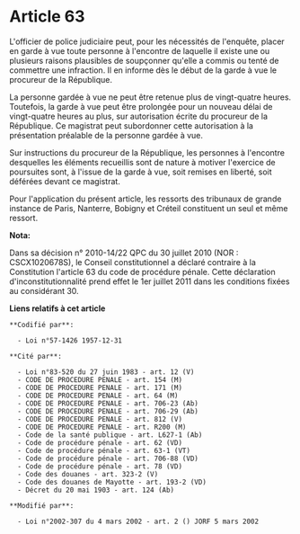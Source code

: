 # Article 63

L'officier de police judiciaire peut, pour les nécessités de l'enquête, placer en garde à vue toute personne à l'encontre de
laquelle il existe une ou plusieurs raisons plausibles de soupçonner qu'elle a commis ou tenté de commettre une infraction.
Il en informe dès le début de la garde à vue le procureur de la République.

La personne gardée à vue ne peut être retenue plus de vingt-quatre heures. Toutefois, la garde à vue peut être prolongée pour
un nouveau délai de vingt-quatre heures au plus, sur autorisation écrite du procureur de la République. Ce magistrat peut
subordonner cette autorisation à la présentation préalable de la personne gardée à vue.

Sur instructions du procureur de la République, les personnes à l'encontre desquelles les éléments recueillis sont de nature
à motiver l'exercice de poursuites sont, à l'issue de la garde à vue, soit remises en liberté, soit déférées devant ce
magistrat.

Pour l'application du présent article, les ressorts des tribunaux de grande instance de Paris, Nanterre, Bobigny et Créteil
constituent un seul et même ressort.

**Nota:**

Dans sa décision n° 2010-14/22 QPC du 30 juillet 2010 (NOR : CSCX1020678S), le Conseil constitutionnel a déclaré contraire à
la Constitution l'article 63 du code de procédure pénale. Cette déclaration d'inconstitutionnalité prend effet le 1er juillet
2011 dans les conditions fixées au considérant 30.

**Liens relatifs à cet article**

	**Codifié par**:

	  - Loi n°57-1426 1957-12-31

	**Cité par**:

	  - Loi n°83-520 du 27 juin 1983 - art. 12 (V)
	  - CODE DE PROCEDURE PENALE - art. 154 (M)
	  - CODE DE PROCEDURE PENALE - art. 171 (M)
	  - CODE DE PROCEDURE PENALE - art. 64 (M)
	  - CODE DE PROCEDURE PENALE - art. 706-23 (Ab)
	  - CODE DE PROCEDURE PENALE - art. 706-29 (Ab)
	  - CODE DE PROCEDURE PENALE - art. 812 (V)
	  - CODE DE PROCEDURE PENALE - art. R200 (M)
	  - Code de la santé publique - art. L627-1 (Ab)
	  - Code de procédure pénale - art. 62 (VD)
	  - Code de procédure pénale - art. 63-1 (VT)
	  - Code de procédure pénale - art. 706-88 (VD)
	  - Code de procédure pénale - art. 78 (VD)
	  - Code des douanes - art. 323-2 (V)
	  - Code des douanes de Mayotte - art. 193-2 (VD)
	  - Décret du 20 mai 1903 - art. 124 (Ab)

	**Modifié par**:

	  - Loi n°2002-307 du 4 mars 2002 - art. 2 () JORF 5 mars 2002
